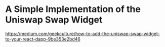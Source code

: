 # A Simple Implementation of the Uniswap Swap Widget
https://medium.com/geekculture/how-to-add-the-uniswap-swap-widget-to-your-react-dapp-9be353e2bd46
